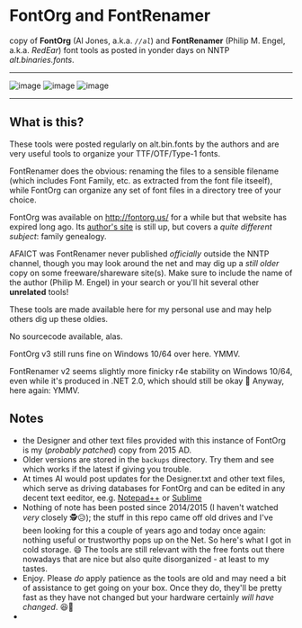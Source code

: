 # FontOrg and FontRenamer

copy of **FontOrg** (Al Jones, a.k.a. *`//al`*) and **FontRenamer** (Philip M. Engel, a.k.a. *RedEar*) font tools as posted in yonder days on NNTP *alt.binaries.fonts*.

---

![image](https://user-images.githubusercontent.com/402462/116137857-656f4280-a6d4-11eb-8b09-4f30ec037868.png)
![image](https://user-images.githubusercontent.com/402462/116137975-8a63b580-a6d4-11eb-84db-8a9704826894.png)
![image](https://user-images.githubusercontent.com/402462/116138001-93ed1d80-a6d4-11eb-8d27-2d9e315396a1.png)

---

## What is this?

These tools were posted regularly on alt.bin.fonts by the authors and are very useful tools to organize your TTF/OTF/Type-1 fonts.

FontRenamer does the obvious: renaming the files to a sensible filename (which includes Font Family, etc. as extracted from the font file itseelf),
while FontOrg can organize any set of font files in a directory tree of your choice.

FontOrg was available on http://fontorg.us/ for a while but that website has expired long ago. Its [author's site](http://aljones.us/) is still up, but covers a *quite different subject*: family genealogy. 

AFAICT was FontRenamer never published *officially* outside the NNTP channel, though you may look around the net and may dig up a *still older* copy on some freeware/shareware site(s). Make sure to include the name of the author (Philip M. Engel) in your search or you'll hit several other **unrelated** tools!

These tools are made available here for my personal use and may help others dig up these oldies.

No sourcecode available, alas.

FontOrg v3 still runs fine on Windows 10/64 over here. YMMV.

FontRenamer v2 seems slightly more finicky r4e stability on Windows 10/64, even while it's produced in .NET 2.0, which should still be okay 🤔   Anyway, here again: YMMV.

## Notes

- the Designer and other text files provided with this instance of FontOrg is my (*probably patched*) copy from 2015 AD.
- Older versions are stored in the `backups` directory. Try them and see which works if the latest if giving you trouble.
- At times Al would post updates for the Designer.txt and other text files, which serve as driving databases for FontOrg and can be edited in any decent text eeditor, ee.g. [Notepad++](https://notepad-plus-plus.org/) or [Sublime](https://www.sublimetext.com/)
- Nothing of note has been posted since 2014/2015 (I haven't watched *very* closely 🕵️😥); the stuff in this repo came off old drives and I've been looking for this a couple of years ago and today once again: nothing useful or trustworthy pops up on the Net. So here's what I got in cold storage. 😄 The tools are still relevant with the free fonts out there nowadays that are nice but also quite disorganized - at least to my tastes.
- Enjoy. Please *do* apply patience as the tools are old and may need a bit of assistance to get going on your box. Once they do, they'll be pretty fast as they have not changed but your hardware certainly *will have changed*. 😆🐎
- 





